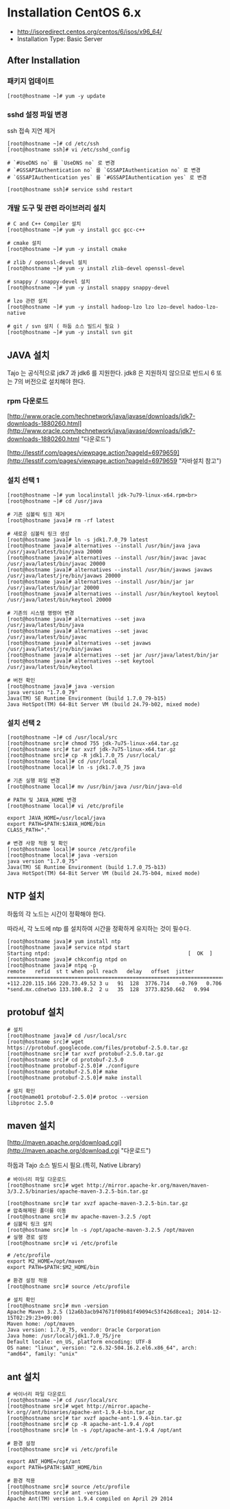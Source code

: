 # Installation CentOS 6.x #

- http://isoredirect.centos.org/centos/6/isos/x96_64/
- Installation Type: Basic Server

## After Installation ##

### 패키지 업데이트 ###

    [root@hostname ~]# yum -y update

### sshd 설정 파일 변경 ###
ssh 접속 지연 제거

    [root@hostname ~]# cd /etc/ssh
    [root@hostname ssh]# vi /etc/sshd_config

    # `#UseDNS no` 를 `UseDNS no` 로 변경
    # `#GSSAPIAuthentication no` 를 `GSSAPIAuthentication no` 로 변경
    # `GSSAPIAuthentication yes` 를 `#GSSAPIAuthentication yes` 로 변경

	[root@hostname ssh]# service sshd restart	

### 개발 도구 및 관련 라이브러리 설치 ###

	# C and C++ Compiler 설치
	[root@hostname ~]# yum -y install gcc gcc-c++
	
	# cmake 설치
	[root@hostname ~]# yum -y install cmake 

	# zlib / openssl-devel 설치
	[root@hostname ~]# yum -y install zlib-devel openssl-devel 

	# snappy / snappy-devel 설치
	[root@hostname ~]# yum -y install snappy snappy-devel

	# lzo 관련 설치
	[root@hostname ~]# yum -y install hadoop-lzo lzo lzo-devel hadoo-lzo-native

	# git / svn 설치 ( 하둡 소스 빌드시 필요 )
	[root@hostname ~]# yum -y install svn git


## JAVA 설치 ##

Tajo 는 공식적으로 jdk7 과 jdk6 를 지원한다. jdk8 은 지원하지 않으므로 반드시 6 또는 7의 버전으로 설치해야 한다.

### rpm 다운로드 ###

[http://www.oracle.com/technetwork/java/javase/downloads/jdk7-downloads-1880260.html](http://www.oracle.com/technetwork/java/javase/downloads/jdk7-downloads-1880260.html "다운로드")

[http://lesstif.com/pages/viewpage.action?pageId=6979659](http://lesstif.com/pages/viewpage.action?pageId=6979659 "자바설치 참고")

### 설치 선택 1 ###

    [root@hostname ~]# yum localinstall jdk-7u79-linux-x64.rpm<br>
    [root@hostname ~]# cd /usr/java
  
	# 기존 심볼릭 링크 제거
    [root@hostname java]# rm -rf latest

	# 새로운 심볼릭 링크 생성
    [root@hostname java]# ln -s jdk1.7.0_79 latest
    [root@hostname java]# alternatives --install /usr/bin/java java /usr/java/latest/bin/java 20000
    [root@hostname java]# alternatives --install /usr/bin/javac javac /usr/java/latest/bin/javac 20000
    [root@hostname java]# alternatives --install /usr/bin/javaws javaws /usr/java/latest/jre/bin/javaws 20000
    [root@hostname java]# alternatives --install /usr/bin/jar jar /usr/java/latest/bin/jar 20000
	[root@hostname java]# alternatives --install /usr/bin/keytool keytool /usr/java/latest/bin/keytool 20000
     
	# 기존의 시스템 명령어 변경
    [root@hostname java]# alternatives --set java /usr/java/latest/bin/java
    [root@hostname java]# alternatives --set javac /usr/java/latest/bin/javac
    [root@hostname java]# alternatives --set javaws /usr/java/latest/jre/bin/javaws
    [root@hostname java]# alternatives --set jar /usr/java/latest/bin/jar
    [root@hostname java]# alternatives --set keytool /usr/java/latest/bin/keytool

	# 버전 확인
    [root@hostname java]# java -version
    java version "1.7.0_79"
    Java(TM) SE Runtime Environment (build 1.7.0_79-b15)
    Java HotSpot(TM) 64-Bit Server VM (build 24.79-b02, mixed mode)

### 설치 선택 2 ###

    [root@hostname ~]# cd /usr/local/src
	[root@hostname src]# chmod 755 jdk-7u75-linux-x64.tar.gz
    [root@hostname src]# tar xvzf jdk-7u75-linux-x64.tar.gz
	[root@hostname src]# cp -R jdk1.7.0_75 /usr/local/
	[root@hostname local]# cd /usr/local
	[root@hostname local]# ln -s jdk1.7.0_75 java
  
	# 기존 실행 파일 변경
    [root@hostname local]# mv /usr/bin/java /usr/bin/java-old
	
	# PATH 및 JAVA_HOME 변경
	[root@hostname local]# vi /etc/profile

	export JAVA_HOME=/usr/local/java
	export PATH=$PATH:$JAVA_HOME/bin
	CLASS_PATH="."

	# 변경 사항 적용 및 확인
    [root@hostname local]# source /etc/profile
	[root@hostname local]# java -version
    java version "1.7.0_75"
	Java(TM) SE Runtime Environment (build 1.7.0_75-b13)
	Java HotSpot(TM) 64-Bit Server VM (build 24.75-b04, mixed mode)

## NTP 설치 ##

하둡의 각 노드는 시간이 정확해야 한다.

따라서, 각 노드에 ntp 를 설치하여 시간을 정확하게 유지하는 것이 필수다.

    [root@hostname java]# yum install ntp
	[root@hostname java]# service ntpd start
	Starting ntpd:                                             [  OK  ]
	[root@hostname java]# chkconfig ntpd on
    [root@hostname java]# ntpq -p
    remote   refid  st t when poll reach   delay   offset  jitter
    ==============================================================================
    +112.220.115.166 220.73.49.52 3 u   91  128  3776.714   -0.769   0.706
    *send.mx.cdnetwo 133.100.8.2  2 u   35  128  3773.8250.662   0.994	

## protobuf 설치 ##

	# 설치
    [root@hostname java]# cd /usr/local/src
	[root@hostname src]# wget https://protobuf.googlecode.com/files/protobuf-2.5.0.tar.gz
	[root@hostname src]# tar xvzf protobuf-2.5.0.tar.gz
	[root@hostname src]# cd protobuf-2.5.0
	[root@hostname protobuf-2.5.0]# ./configure
	[root@hostname protobuf-2.5.0]# make
	[root@hostname protobuf-2.5.0]# make install
	
	# 설치 확인
	[root@name01 protobuf-2.5.0]# protoc --version
	libprotoc 2.5.0

## maven 설치 ##

[http://maven.apache.org/download.cgi](http://maven.apache.org/download.cgi "다운로드")

하둡과 Tajo 소스 빌드시 필요.(특히, Native Library)

	# 바이너리 파일 다운로드
	[root@hostname src]# wget http://mirror.apache-kr.org/maven/maven-3/3.2.5/binaries/apache-maven-3.2.5-bin.tar.gz

	[root@hostname src]# tar xvzf apache-maven-3.2.5-bin.tar.gz
	# 압축해제된 폴더를 이동
	[root@hostname src]# mv apache-maven-3.2.5 /opt
	# 심볼릭 링크 설치
	[root@hostname src]# ln -s /opt/apache-maven-3.2.5 /opt/maven
	# 실행 경로 설정
	[root@hostname src]# vi /etc/profile
	
	# /etc/profile
	export M2_HOME=/opt/maven
	export PATH=$PATH:$M2_HOME/bin

	# 환경 설정 적용
	[root@hostname src]# source /etc/profile

	# 설치 확인
	[root@hostname src]# mvn -version
	Apache Maven 3.2.5 (12a6b3acb947671f09b81f49094c53f426d8cea1; 2014-12-15T02:29:23+09:00)
	Maven home: /opt/maven
	Java version: 1.7.0_75, vendor: Oracle Corporation
	Java home: /usr/local/jdk1.7.0_75/jre
	Default locale: en_US, platform encoding: UTF-8
	OS name: "linux", version: "2.6.32-504.16.2.el6.x86_64", arch: "amd64", family: "unix"

## ant 설치 ##

	# 바이너리 파일 다운로드
	[root@hostname ~]# cd /usr/local/src 
	[root@hostname src]# wget http://mirror.apache-kr.org//ant/binaries/apache-ant-1.9.4-bin.tar.gz
	[root@hostname src]# tar xvzf apache-ant-1.9.4-bin.tar.gz
	[root@hostname src]# cp -R apache-ant-1.9.4 /opt
	[root@hostname src]# ln -s /opt/apache-ant-1.9.4 /opt/ant

	# 환경 설정
	[root@hostname src]# vi /etc/profile
	
	export ANT_HOME=/opt/ant
	export PATH=$PATH:$ANT_HOME/bin

	# 환경 적용
	[root@hostname src]# source /etc/profile
	[root@hostname src]# ant -version
	Apache Ant(TM) version 1.9.4 compiled on April 29 2014

	
	

